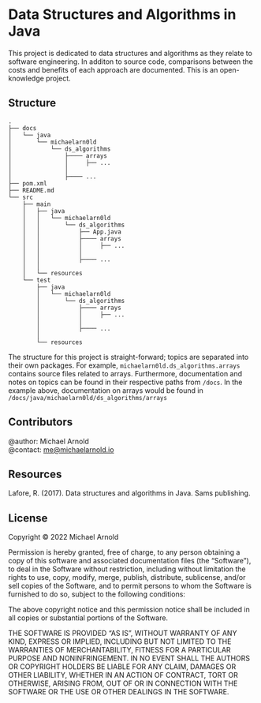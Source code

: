 # Data Structures and Algorithms in Java
This project is dedicated to data structures and algorithms as they relate to
software engineering. In additon to source code, comparisons between the
costs and benefits of each approach are documented. This is an open-knowledge
project.

## Structure
```
.
├── docs
│   └── java
│       └── michaelarn0ld
│           └── ds_algorithms
│               ├──── arrays
│               │     ├── ...
│               │     
│               ├──── ...
├── pom.xml
├── README.md
└── src
    ├── main
    │   ├── java
    │   │   └── michaelarn0ld
    │   │       └── ds_algorithms
    │   │           ├── App.java
    │   │           ├──── arrays
    │   │           │     ├── ...
    │   │           │      
    │   │           ├──── ...
    │   │                 
    │   └── resources
    └── test
        ├── java
        │   └── michaelarn0ld
        │       └── ds_algorithms
        │           ├──── arrays
        │           │     ├── ...
        │           │      
        │           ├──── ...
        │                 
        └── resources
```
The structure for this project is straight-forward; topics are separated into
their own packages. For example, `michaelarn0ld.ds_algorithms.arrays` contains
source files related to arrays. Furthermore, documentation and notes on topics
can be found in their respective paths from `/docs`. In the example above,
documentation on arrays would be found in
`/docs/java/michaelarn0ld/ds_algorithms/arrays`


## Contributors
@author: Michael Arnold \
@contact: me@michaelarnold.io


## Resources
Lafore, R. (2017). Data structures and algorithms in Java. Sams publishing.


## License
Copyright © 2022 Michael Arnold

Permission is hereby granted, free of charge, to any person obtaining a copy of this software and associated documentation files (the “Software”), to deal in the Software without restriction, including without limitation the rights to use, copy, modify, merge, publish, distribute, sublicense, and/or sell copies of the Software, and to permit persons to whom the Software is furnished to do so, subject to the following conditions:

The above copyright notice and this permission notice shall be included in all copies or substantial portions of the Software.

THE SOFTWARE IS PROVIDED “AS IS”, WITHOUT WARRANTY OF ANY KIND, EXPRESS OR IMPLIED, INCLUDING BUT NOT LIMITED TO THE WARRANTIES OF MERCHANTABILITY, FITNESS FOR A PARTICULAR PURPOSE AND NONINFRINGEMENT. IN NO EVENT SHALL THE AUTHORS OR COPYRIGHT HOLDERS BE LIABLE FOR ANY CLAIM, DAMAGES OR OTHER LIABILITY, WHETHER IN AN ACTION OF CONTRACT, TORT OR OTHERWISE, ARISING FROM, OUT OF OR IN CONNECTION WITH THE SOFTWARE OR THE USE OR OTHER DEALINGS IN THE SOFTWARE.
